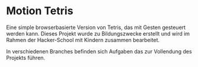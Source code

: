 Motion Tetris
=============

Eine simple browserbasierte Version von Tetris, das mit Gesten gesteuert werden kann. Dieses Projekt wurde zu Bildungszwecke erstellt und wird im Rahmen der Hacker-School mit Kindern zusammen bearbeitet.

In verschiedenen Branches befinden sich Aufgaben das zur Vollendung des Projekts führen. 


